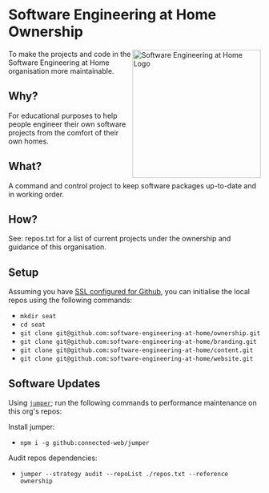# Software Engineering at Home Ownership

<img src="https://software-engineering-at-home.github.io/branding/graphics/seath-logo.svg" alt="Software Engineering at Home Logo" height="256" align="right" />

To make the projects and code in the Software Engineering at Home organisation more maintainable.

## Why?

For educational purposes to help people engineer their own software projects from the comfort of their own homes.

## What?

A command and control project to keep software packages up-to-date and in working order.

## How?

See: repos.txt for a list of current projects under the ownership and guidance of this organisation.

## Setup

Assuming you have [SSL configured for Github](https://docs.github.com/en/authentication/connecting-to-github-with-ssh), you can initialise the local repos using the following commands:

- `mkdir seat`
- `cd seat`
- `git clone git@github.com:software-engineering-at-home/ownership.git`
- `git clone git@github.com:software-engineering-at-home/branding.git`
- `git clone git@github.com:software-engineering-at-home/content.git`
- `git clone git@github.com:software-engineering-at-home/website.git`

## Software Updates

Using [`jumper`](https://github.com/connected-web/jumper); run the following commands to performance maintenance on this org's repos:

Install jumper: 
- `npm i -g github:connected-web/jumper`

Audit repos dependencies: 
- `jumper --strategy audit --repoList ./repos.txt --reference ownership`
